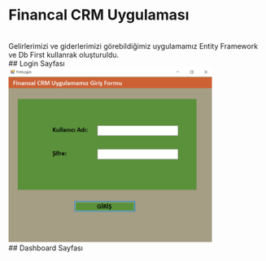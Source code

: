 # Financal CRM Uygulaması
<br/>
Gelirlerimizi ve giderlerimizi görebildiğimiz uygulamamız Entity Framework ve Db First kullanrak oluşturuldu.
<br/>
## Login Sayfası 
<br/>
<img src="https://github.com/Beyzakslr/FinancialCrm/blob/master/login.png?raw=true" alt="Login" width="400">
<br/>
## Dashboard Sayfası 
<br/>

